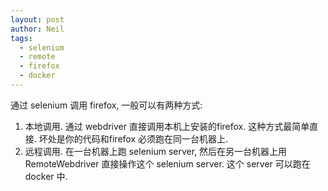 ```yaml
---
layout: post
author: Neil
tags:
  - selenium
  - remote
  - firefox
  - docker
---
```



通过 selenium 调用 firefox, 一般可以有两种方式:

1. 本地调用. 通过 webdriver 直接调用本机上安装的firefox.  这种方式最简单直接. 坏处是你的代码和firefox 必须跑在同一台机器上.
2. 远程调用. 在一台机器上跑 selenium server, 然后在另一台机器上用 RemoteWebdriver 直接操作这个 selenium server. 这个 server 可以跑在 docker 中.
